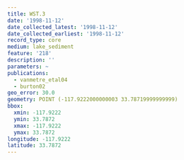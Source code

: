 ```yaml
---
title: WST.3
date: '1998-11-12'
date_collected_latest: '1998-11-12'
date_collected_earliest: '1998-11-12'
record_type: core
medium: lake_sediment
feature: '218'
description: ''
parameters: ~
publications:
  - vanmetre_etal04
  - burton02
geo_error: 30.0
geometry: POINT (-117.9222000000003 33.78719999999999)
bbox:
  xmin: -117.9222
  ymin: 33.7872
  xmax: -117.9222
  ymax: 33.7872
longitude: -117.9222
latitude: 33.7872
---
```

